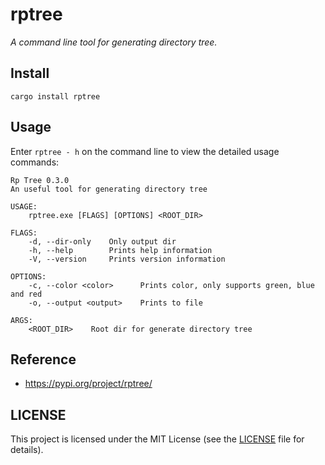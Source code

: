 # rptree
*A command line tool for generating directory tree.*

## Install
`cargo install rptree`

## Usage
Enter `rptree - h` on the command line to view the detailed usage commands:
```text
Rp Tree 0.3.0
An useful tool for generating directory tree

USAGE:
    rptree.exe [FLAGS] [OPTIONS] <ROOT_DIR>

FLAGS:
    -d, --dir-only    Only output dir
    -h, --help        Prints help information
    -V, --version     Prints version information

OPTIONS:
    -c, --color <color>      Prints color, only supports green, blue and red
    -o, --output <output>    Prints to file

ARGS:
    <ROOT_DIR>    Root dir for generate directory tree
```

## Reference
* https://pypi.org/project/rptree/

## LICENSE
This project is licensed under the MIT License (see the
[LICENSE](LICENSE) file for details).
